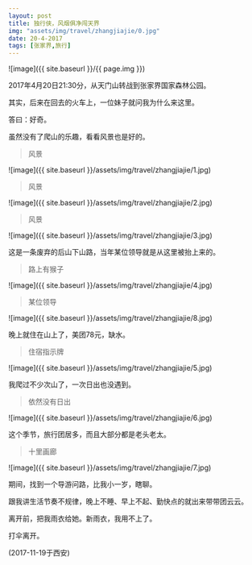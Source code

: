 ```yaml
---
layout: post
title: 独行侠，风烟俱净闯天界
img: "assets/img/travel/zhangjiajie/0.jpg"
date: 20-4-2017
tags: [张家界,旅行]
---
```


![image]({{ site.baseurl }}/{{ page.img }})

2017年4月20日21:30分，从天门山转战到张家界国家森林公园。

其实，后来在回去的火车上，一位妹子就问我为什么来这里。

答曰：好奇。

虽然没有了爬山的乐趣，看看风景也是好的。

> 风景

![image]({{ site.baseurl }}/assets/img/travel/zhangjiajie/1.jpg)

> 风景

![image]({{ site.baseurl }}/assets/img/travel/zhangjiajie/2.jpg)

> 风景

![image]({{ site.baseurl }}/assets/img/travel/zhangjiajie/3.jpg)

这是一条废弃的后山下山路，当年某位领导就是从这里被抬上来的。

> 路上有猴子

![image]({{ site.baseurl }}/assets/img/travel/zhangjiajie/4.jpg)

> 某位领导

![image]({{ site.baseurl }}/assets/img/travel/zhangjiajie/8.jpg)

晚上就住在山上了，美团78元，缺水。

> 住宿指示牌

![image]({{ site.baseurl }}/assets/img/travel/zhangjiajie/5.jpg)

我爬过不少次山了，一次日出也没遇到。

> 依然没有日出

![image]({{ site.baseurl }}/assets/img/travel/zhangjiajie/6.jpg)

这个季节，旅行团居多，而且大部分都是老头老太。

> 十里画廊

![image]({{ site.baseurl }}/assets/img/travel/zhangjiajie/7.jpg)

期间，找到一个导游问路，比我小一岁，瞎聊。

跟我讲生活节奏不规律，晚上不睡、早上不起、勤快点的就出来带带团云云。

离开前，把我雨衣给她。新雨衣，我用不上了。

打伞离开。

(2017-11-19于西安)






